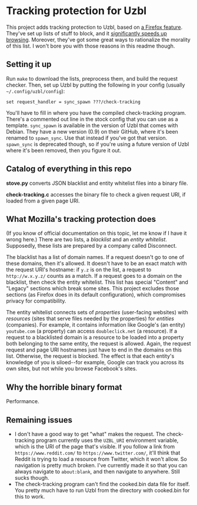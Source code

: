 # Tracking protection for Uzbl

This project adds tracking protection to Uzbl, based on [a Firefox feature](https://support.mozilla.org/en-US/kb/tracking-protection-pbm).
They've set up lists of stuff to block, and it [significantly speeds up browsing](http://ieee-security.org/TC/SPW2015/W2SP/papers/W2SP_2015_submission_32.pdf).
Moreover, they've got some great ways to rationalize the morality of this list.
I won't bore you with those reasons in this readme though.

## Setting it up

Run `make` to download the lists, preprocess them, and build the request checker.
Then, set up Uzbl by putting the following in your config (usually `~/.config/uzbl/config`):

```
set request_handler = sync_spawn ???/check-tracking
```

You'll have to fill in where you have the compiled check-tracking program.
There's a commented out line in the stock config that you can use as a template.
`sync_spawn` is available in the version of Uzbl that comes with Debian.
They have a new version (0.9) on their GitHub, where it's been renamed to `spawn_sync`.
Use that instead if you've got that version.
`spawn_sync` is deprecated though, so if you're using a future version of Uzbl where it's been removed, then you figure it out.

## Catalog of everything in this repo

**stove.py** converts JSON blacklist and entity whitelist files into a binary file.

**check-tracking.c** accesses the binary file to check a given request URI, if loaded from a given page URI.

## What Mozilla's tracking protection does

(If you know of official documentation on this topic, let me know if I have it wrong here.)
There are two lists, a *blacklist* and an *entity whitelist*.
Supposedly, these lists are prepared by a company called Disconnect.

The blacklist has a list of domain names.
If a request doesn't go to one of these domains, then it's allowed.
It doesn't have to be an exact match with the request URI's hostname: if `y.z` is on the list, a request to `http://w.x.y.z/` counts as a match.
If a request goes to a domain on the blacklist, then check the entity whitelist.
This list has special "Content" and "Legacy" sections which break some sites.
This project excludes those sections (as Firefox does in its default configuration), which compromises privacy for compatibility.

The entity whitelist connects sets of *properties* (user-facing websites) with *resources* (sites that serve files needed by the properties) for *entities* (companies).
For example, it contains information like Google's (an entity) `youtube.com` (a property) can access `doubleclick.net` (a resource).
If a request to a blacklisted domain is a resource to be loaded into a property both belonging to the same entity, the request is allowed.
Again, the request request and page URI hostnames just have to end in the domains on this list.
Otherwise, the request is blocked.
The effect is that each entity's knowledge of you is siloed--for example, Google can track you across its own sites, but not while you browse Facebook's sites.

## Why the horrible binary format

Performance.

## Remaining issues

* I don't have a good way to get "what" makes the request.
The check-tracking program currently uses the `UZBL_URI` environment variable, which is the URI of the page that's visible.
If you follow a link from `https://www.reddit.com/` to `https://www.twitter.com/`, it'll think that Reddit is trying to load a resource from Twitter, which it won't allow.
So navigation is pretty much broken.
I've currently made it so that you can always navigate to `about:blank`, and then navigate to anywhere.
Still sucks though.
* The check-tracking program can't find the cooked.bin data file for itself.
You pretty much have to run Uzbl from the directory with cooked.bin for this to work.
